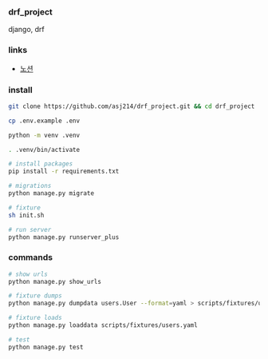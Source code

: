 ### drf_project
django, drf


### links
- [노션](https://asj214.notion.site/Request-Example-97e8234608124cf7ade8a5bff06cf4db#62c06b8822734630882a9fb710d5aa38)

### install
```sh
git clone https://github.com/asj214/drf_project.git && cd drf_project

cp .env.example .env

python -m venv .venv

. .venv/bin/activate

# install packages
pip install -r requirements.txt

# migrations
python manage.py migrate

# fixture
sh init.sh

# run server
python manage.py runserver_plus
```


### commands
```sh
# show urls
python manage.py show_urls

# fixture dumps
python manage.py dumpdata users.User --format=yaml > scripts/fixtures/users.yaml

# fixture loads
python manage.py loaddata scripts/fixtures/users.yaml

# test
python manage.py test
```